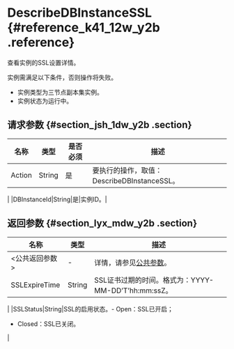 # DescribeDBInstanceSSL {#reference_k41_12w_y2b .reference}

查看实例的SSL设置详情。

实例需满足以下条件，否则操作将失败。

-   实例类型为三节点副本集实例。
-   实例状态为运行中。

## 请求参数 {#section_jsh_1dw_y2b .section}

|名称|类型|是否必须|描述|
|--|--|----|--|
|Action|String|是|要执行的操作，取值：DescribeDBInstanceSSL。

|
|DBInstanceId|String|是|实例ID。|

## 返回参数 {#section_lyx_mdw_y2b .section}

|名称|类型|描述|
|--|--|--|
|<公共返回参数\>|-|详情，请参见[公共参数](cn.zh-CN/API参考/公共参数.md#)。|
|SSLExpireTime|String|SSL证书过期的时间。格式为：YYYY-MM-DD’T’hh:mm:ssZ。

|
|SSLStatus|String|SSL的启用状态。-   Open：SSL已开启；
-   Closed：SSL已关闭。

|

